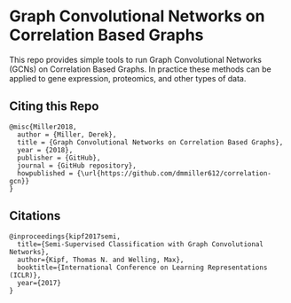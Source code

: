# Graph Convolutional Networks on Correlation Based Graphs

This repo provides simple tools to run Graph Convolutional Networks (GCNs) on Correlation Based Graphs. 
In practice these methods can be applied to gene expression, proteomics, and other types of data. 


## Citing this Repo
```
@misc{Miller2018,
  author = {Miller, Derek},
  title = {Graph Convolutional Networks on Correlation Based Graphs},
  year = {2018},
  publisher = {GitHub},
  journal = {GitHub repository},
  howpublished = {\url{https://github.com/dmmiller612/correlation-gcn}}
}
```

## Citations
```
@inproceedings{kipf2017semi,
  title={Semi-Supervised Classification with Graph Convolutional Networks},
  author={Kipf, Thomas N. and Welling, Max},
  booktitle={International Conference on Learning Representations (ICLR)},
  year={2017}
}
```